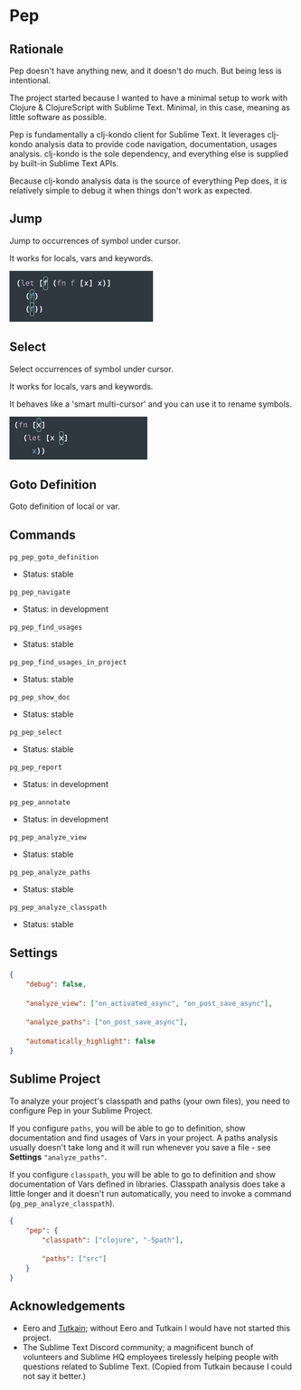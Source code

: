 # Pep

## Rationale

Pep doesn't have anything new, and it doesn't do much. But being less is intentional.

The project started because I wanted to have a minimal setup to work with Clojure & ClojureScript with Sublime Text. Minimal, in this case, meaning as little software as possible.

Pep is fundamentally a clj-kondo client for Sublime Text. It leverages clj-kondo analysis data to provide code navigation, documentation, usages analysis. clj-kondo is the sole dependency, and everything else is supplied by built-in Sublime Text APIs.

Because clj-kondo analysis data is the source of everything Pep does, it is relatively simple to debug it when things don't work as expected.

## Jump

Jump to occurrences of symbol under cursor. 

It works for locals, vars and keywords.

![Pep Jump](docs/Jump.gif)

## Select

Select occurrences of symbol under cursor. 

It works for locals, vars and keywords.

It behaves like a 'smart multi-cursor' and you can use it to rename symbols.

![Pep Jump](docs/Select.gif)

## Goto Definition

Goto definition of local or var.

## Commands

`pg_pep_goto_definition`
- Status: stable

`pg_pep_navigate`
- Status: in development

`pg_pep_find_usages`
- Status: stable

`pg_pep_find_usages_in_project`
- Status: stable

`pg_pep_show_doc`
- Status: stable

`pg_pep_select`
- Status: stable

`pg_pep_report`
- Status: in development

`pg_pep_annotate`
- Status: in development

`pg_pep_analyze_view`
- Status: stable

`pg_pep_analyze_paths`
- Status: stable

`pg_pep_analyze_classpath`
- Status: stable

## Settings

```json
{
    "debug": false,

    "analyze_view": ["on_activated_async", "on_post_save_async"],

    "analyze_paths": ["on_post_save_async"],

    "automatically_highlight": false
}
```

## Sublime Project

To analyze your project's classpath and paths (your own files), you need to configure Pep in your Sublime Project.

If you configure `paths`, you will be able to go to definition, show documentation and find usages of Vars in your project.
A paths analysis usually doesn't take long and it will run whenever you save a file - see **Settings** `"analyze_paths"`.

If you configure `classpath`, you will be able to go to definition and show documentation of Vars defined in libraries.
Classpath analysis does take a little longer and it doesn't run automatically, you need to invoke a command (`pg_pep_analyze_classpath`).

```json
{
    "pep": {
        "classpath": ["clojure", "-Spath"],
        
        "paths": ["src"]
    }
}
```


## Acknowledgements
- Eero and [Tutkain](https://github.com/eerohele/Tutkain); without Eero and Tutkain I would have not started this project.
- The Sublime Text Discord community; a magnificent bunch of volunteers and Sublime HQ employees tirelessly helping people with questions related to Sublime Text. (Copied from Tutkain because I could not say it better.)
